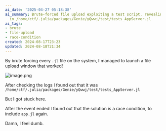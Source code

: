 ```yaml
---
ai_date: '2025-04-27 05:18:38'
ai_summary: Brute-forced file upload exploiting a test script, revealing race condition
  in /home/ctf/.julia/packages/Genie/yQwwj/test/tests_AppServer.jl
ai_tags:
- brute
- file-upload
- race-condition
created: 2024-08-17T23:23
updated: 2024-08-18T21:34
---
```


By brute forcing every `.jl` file on the system, I managed to launch a file upload window that worked!

![image.png](https://res.cloudinary.com/kumonochisanaka/image/upload/v1723952876/2024/08/a5902c24e5b95776a76cd20440add995.png)

After checking the logs I found out that it was `/home/ctf/.julia/packages/Genie/yQwwj/test/tests_AppServer.jl`

But I got stuck here.

After the event ended I found out that the solution is a race condition, to include `app.jl` again.

Damn, I feel dumb.